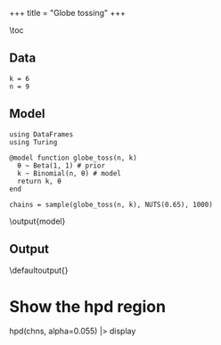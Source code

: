 +++
title = "Globe tossing"
+++

\toc 

## Data

```julia:data
k = 6
n = 9
```

## Model

```julia:model
using DataFrames
using Turing

@model function globe_toss(n, k)
  θ ~ Beta(1, 1) # prior
  k ~ Binomial(n, θ) # model
  return k, θ
end

chains = sample(globe_toss(n, k), NUTS(0.65), 1000)
```
\output{model}

## Output

\defaultoutput{}

# Show the hpd region
hpd(chns, alpha=0.055) |> display
